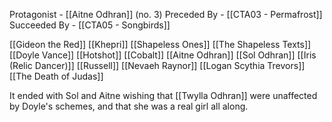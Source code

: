Protagonist - [[Aitne Odhran]] (no. 3)
Preceded By - [[CTA03 - Permafrost]]
Succeeded By - [[CTA05 - Songbirds]]

[[Gideon the Red]]
[[Khepri]]
[[Shapeless Ones]]
[[The Shapeless Texts]]
[[Doyle Vance]]
[[Hotshot]]
[[Cobalt]]
[[Aitne Odhran]]
[[Sol Odhran]]
[[Iris (Relic Dancer)]]
[[Russell]]
[[Nevaeh Raynor]]
[[Logan Scythia Trevors]]
[[The Death of Judas]]

It ended with Sol and Aitne wishing that [[Twylla Odhran]] were unaffected by Doyle's schemes, and that she was a real girl all along.